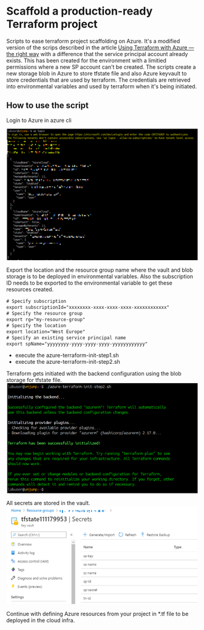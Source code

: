 # Scaffold a production-ready Terraform project

Scripts to ease terraform project scaffolding on Azure. It's a modified version of the scrips described in the article [Using Terraform with Azure — the right way](https://medium.com/01001101/using-terraform-with-azure-the-right-way-35af3b51a6b0) with a difference that the service principal account already exists. This has been created for the environment with a limitied permissions where a new SP account can't be created.
The scripts create a new storage blob in Azure to store tfstate file and also Azure keyvault to store credentials that are used by terraform. The credentials are retrieved into environmental variables and used by terraform when it's being initiated.


## How to use the script
Login to Azure in azure cli

![](pictures/az-login.png)

Export the location and the resource group name where the vault and blob storage is to be deployed in environmental variables. Also the subscription ID needs to be exported to the environmental variable to get these resources created.   

```shell
# Specify subscription
export subscriptionId="xxxxxxxx-xxxx-xxxx-xxxx-xxxxxxxxxxxx"
# Specify the resource group
export rg="my-resource-group"
# Specify the location
export location="West Europe"
# Specify an existing service principal name
export spName="yyyyyyyy-yyyy-yyyy-yyyy-yyyyyyyyyyyy"
```

- execute the azure-terraform-init-step1.sh
- execute the azure-terraform-init-step2.sh

Terraform gets initiated with the backend configuration using the blob storage for tfstate file. 
![](pictures/terraform-init.png) 

All secrets are stored in the vault. 
![](pictures/vault_secrets.png)

Continue with defining Azure resources from your project in *.tf file to be deployed in the cloud infra.
